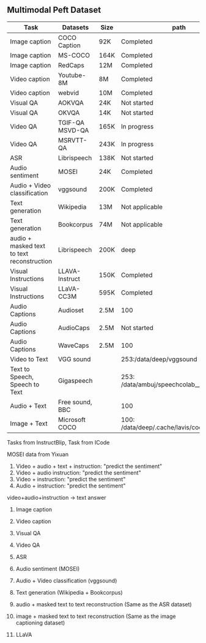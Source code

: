 ## Multimodal Peft Dataset

| Task                                   | Datasets                                      | Size          | path            |
|----------------------------------------|-----------------------------------------------|---------------|-----------------|
| Image caption                          | COCO Caption                                  | 92K           | Completed       |
| Image caption                          | MS-COCO                                       | 164K          | Completed       |
| Image caption                          | RedCaps                                       | 12M           | Completed       |
| Video caption                          | Youtube-8M                                    | 8M            | Completed       |
| Video caption                          | webvid                                        | 10M           | Completed       |
| Visual QA                              | AOKVQA                                        | 24K           | Not started     |
| Visual QA                              | OKVQA                                         | 14K           | Not started     |
| Video QA                               | TGIF-QA MSVD-QA                               | 165K          | In progress     |
| Video QA                               | MSRVTT-QA                                     | 243K          | In progress     |
| ASR                                    | Librispeech                                   | 138K          | Not started     |
| Audio sentiment                        | MOSEI                                         | 24K           | Completed       |
| Audio + Video classification           | vggsound                                      | 200K          | Completed       |
| Text generation                        | Wikipedia                                     | 13M           | Not applicable |
| Text generation                        | Bookcorpus                                    | 74M           | Not applicable |
| audio + masked text to text reconstruction | Librispeech                                | 200K          | deep    |
| Visual Instructions                    | LLAVA-Instruct                                | 150K          | Completed       |
| Visual Instructions                    | LLaVA-CC3M                                    | 595K          | Completed       |
| Audio Captions                         | Audioset                                      | 2.5M          |  100     |
| Audio Captions                         | AudioCaps                                     | 2.5M          | Not started     |
| Audio Captions                         | WaveCaps                                      | 2.5M          | 100     |
| Video to Text                           | VGG sound                                     |               | 253:/data/deep/vggsound|
| Text to Speech, Speech to Text          | Gigaspeech                                   |               | 253: /data/ambuj/speechcolab___gigaspeech|
| Audio + Text                           | Free sound, BBC                              |                | 100          | 
| Image + Text                          | Microsoft COCO                                |                 |  100: /data/deep/.cache/lavis/coco/images |

Tasks from InstructBlip, 
Task from ICode

MOSEI data from Yixuan
1. Video + audio + text + instruction: "predict the sentiment" 
2. Video + audio instruction: "predict the sentiment"
3. Video + instruction: "predict the sentiment"
4. Audio + instruction: "predict the sentiment"

video+audio+instruction -> text answer

1. Image caption
2. Video caption
3. Visual QA
4. Video QA
5. ASR
6. Audio sentiment (MOSEI)
7. Audio + Video classification (vggsound)
8. Text generation (Wikipedia + Bookcorpus)
9. audio + masked text to text reconstruction (Same as the ASR dataset)
10. image + masked text to text reconstruction (Same as the image captioning dataset)

11. LLaVA
